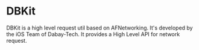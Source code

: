 # DBKit
DBKit is a high level request util based on AFNetworking. It's developed by the iOS Team of Dabay-Tech. It provides a High Level API for network request.
